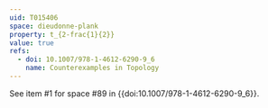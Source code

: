```yaml
---
uid: T015406
space: dieudonne-plank
property: t_{2-frac{1}{2}}
value: true
refs:
  - doi: 10.1007/978-1-4612-6290-9_6
    name: Counterexamples in Topology
---
```

See item #1 for space #89 in {{doi:10.1007/978-1-4612-6290-9_6}}.
